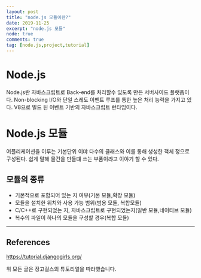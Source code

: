 ```yaml
---
layout: post
title: "node.js 모듈이란?"
date: 2019-11-25
excerpt: "node.js 모듈"
node: true
comments: true
tag: [node.js,project,tutorial]
---
```

# Node.js
Node.js란 자바스크립트로 Back-end를 처리할수 있도록 만든 서버사이드 플랫폼이다. Non-blocking I/O와 단일 스레도 이벤트 루프를 통한 높은 처리 능력을 가지고 있다. V8으로 빌드 된 이벤트 기반의 자바스크립트 런타임이다.

# Node.js 모듈
어플리케이션을 이루는 기본단위 이먀 다수의 클래스와 이를 통해 생성한 객체 정으로 구성된다. 쉽게 말해 물건을 만들떄 쓰는 부품이랴고 이야기 할 수 있다.

## 모듈의 종류
- 기본적으로 포함되어 있는 지 여부(기본 모듈,확장 모듈)
- 모듈을 설치한 위치와 사용 가능 범위(범용 모듈, 복합모듈)
- C/C++로 구현되었는 지, 자바스크립트로 구현되었는지(일반 모듈,네이티브 모듈)
- 복수의 파일이 하나의 모듈을 구성할 경우(복합 모듈)

<hr>

## References
https://tutorial.djangogirls.org/

위 모든 글은 장고걸스의 튜토리얼을 따라했습니다.